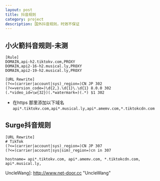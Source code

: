```yaml
---
layout: post
title: 抖音规则
category: project
description: 国外抖音规则，时效不保证
---
```


## 小火箭抖音规则-未测

```
[Rule]
DOMAIN,api-h2.tiktokv.com,PROXY
DOMAIN,api2-16-h2.musical.ly,PROXY
DOMAIN,api2-19-h2.musical.ly,PROXY

[URL Rewrite]
(?<=(carrier|account|sys)_region=)CN JP 302
(?<=version_code=)\d{2,}.\d{1}\.\d{1} 8.0.0 302
(.*video_id=\w{32})(.*watermark=)(.*) $1 302
```
* 在https 那里添加以下域名 `api*.tiktokv.com,api*.musical.ly,api*.amemv.com,*.tiktokcdn.com`

## Surge抖音规则
```
[URL Rewrite]
# TikTok
(?<=(carrier|account|sys)_region=)CN JP 307
(?<=(carrier|account|sys|sim)_region=)cn in 307

hostname= api*.tiktokv.com, api*.amemv.com, *.tiktokcdn.com, api*.musical.ly,
```

UncleWang]:    http://www.net-door.cc  "UncleWang"